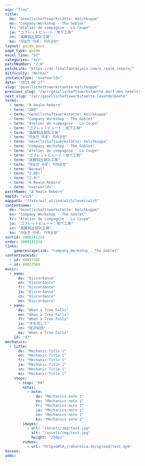 ```yaml
---
wip: "True"
title:
  de: "Gesellschaftswerkstätte: Kelchkuppe"
  en: "Company Workshop - The Goblet"
  fr: "Atelier de compagnie - La Coupe"
  ja: "ゴブレットビュート：地下工房"
  cn: "高脚孤丘部队工房"
  ko: "하늘잔 마루: 지하공방"
layout: guide_post
page_type: guide
excel_line: "57"
categories: "arr"
patchNumber: "2.0"
patchLink: "https://de.finalfantasyxiv.com/a_realm_reborn/"
difficulty: "Normal"
instanceType: "overworlds"
date: "2013.08.27"
slug: "gesellschaftswerkstaette-kelchkuppe"
previous_slug: "/arr/gesellschaftswerkstaette-dorf-des-nebels"
next_slug: "/arr/gesellschaftswerkstaette-lavendelbeete"
terms:
  - term: "A Realm Reborn"
  - term: "ARR"
  - term: "Gesellschaftswerkstätte: Kelchkuppe"
  - term: "Company Workshop - The Goblet"
  - term: "Atelier de compagnie - La Coupe"
  - term: "ゴブレットビュート：地下工房"
  - term: "高脚孤丘部队工房"
  - term: "하늘잔 마루: 지하공방"
  - term: "Gesellschaftswerkstätte: Kelchkuppe"
  - term: "Company Workshop - The Goblet"
  - term: "Atelier de compagnie - La Coupe"
  - term: "ゴブレットビュート：地下工房"
  - term: "高脚孤丘部队工房"
  - term: "하늘잔 마루: 지하공방"
  - term: "Normal"
  - term: "2.00!"
  - term: "2.0!"
  - term: "A Realm Reborn"
  - term: "overworlds"
patchName: "A Realm Reborn"
mapid: "w1i5"
mappath: "ffxiv/wil_w1/ind/w1i5/level/w1i5"
contentname:
  de: "Gesellschaftswerkstätte: Kelchkuppe"
  en: "Company Workshop - The Goblet"
  fr: "Atelier de compagnie - La Coupe"
  ja: "ゴブレットビュート：地下工房"
  cn: "高脚孤丘部队工房"
  ko: "하늘잔 마루: 지하공방"
sortid: 2000141228
order: 2000141228
links:
    gamerescapelink: "Company_Workshop_-_The_Goblet"
contentzoneids:
  - id: 8003758F
  - id: 80037589
music:
  - name:
      de: "Discordance"
      en: "Discordance"
      fr: "Discordance"
      ja: "Discordance"
      cn: "Discordance"
      ko: "Discordance"
  - name:
      de: "When a Tree Falls"
      en: "When a Tree Falls"
      fr: "When a Tree Falls"
      ja: "汗を流して"
      cn: "挥汗如雨"
      ko: "When a Tree Falls"
    id: "47"
mechanics:
  - title:
      de: "Mechanic-Title 1"
      en: "Mechanic-Title 1"
      fr: "Mechanic-Title 1"
      ja: "Mechanic-Title 1"
      cn: "Mechanic-Title 1"
      ko: "Mechanic-Title 1"
    steps:
      - step: "09"
        notes:
          - note:
              de: "Mechanics-note 1"
              en: "Mechanics-note 1"
              fr: "Mechanics-note 1"
              ja: "Mechanics-note 1"
              cn: "Mechanics-note 1"
              ko: "Mechanics-note 1"
        images:
          - url: "/assets/img/test.jpg"
            alt: "/assets/img/test.jpg"
            height: "250px"
        videos:
          - url: "https&#58;//akurosia.de/upload/test.mp4"
bosses:
adds:
---
```

